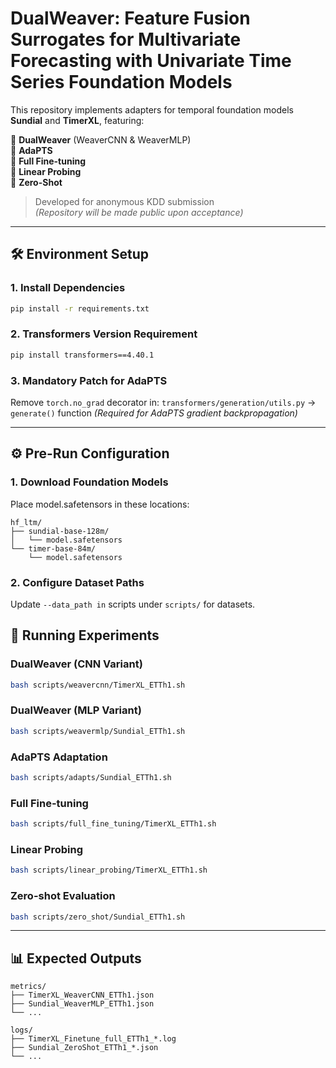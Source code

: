 # DualWeaver: Feature Fusion Surrogates for Multivariate Forecasting with Univariate Time Series Foundation Models


This repository implements adapters for temporal foundation models **Sundial** and **TimerXL**, featuring:

🔹 **DualWeaver** (WeaverCNN & WeaverMLP)  
🔹 **AdaPTS**  
🔹 **Full Fine-tuning**  
🔹 **Linear Probing**  
🔹 **Zero-Shot**  

> Developed for anonymous KDD submission  
> *(Repository will be made public upon acceptance)*

---

## 🛠️ Environment Setup

### 1. Install Dependencies
```bash
pip install -r requirements.txt
```
### 2. Transformers Version Requirement
```bash
pip install transformers==4.40.1
```
### 3. Mandatory Patch for AdaPTS
Remove `torch.no_grad` decorator in:
`transformers/generation/utils.py` → `generate()` function
*(Required for AdaPTS gradient backpropagation)*

---

## ⚙️ Pre-Run Configuration
### 1. Download Foundation Models
Place model.safetensors in these locations:
```text
hf_ltm/
├── sundial-base-128m/
│   └── model.safetensors
└── timer-base-84m/
    └── model.safetensors
```
### 2. Configure Dataset Paths
Update `--data_path in` scripts under `scripts/` for datasets.

## 🚀 Running Experiments
### DualWeaver (CNN Variant)
```bash
bash scripts/weavercnn/TimerXL_ETTh1.sh
```
### DualWeaver (MLP Variant)
```bash
bash scripts/weavermlp/Sundial_ETTh1.sh
```
### AdaPTS Adaptation
```bash
bash scripts/adapts/Sundial_ETTh1.sh
```
### Full Fine-tuning
```bash
bash scripts/full_fine_tuning/TimerXL_ETTh1.sh
```
### Linear Probing
```bash
bash scripts/linear_probing/TimerXL_ETTh1.sh
```
### Zero-shot Evaluation
```bash
bash scripts/zero_shot/Sundial_ETTh1.sh
```

---

## 📊 Expected Outputs
```text
metrics/
├── TimerXL_WeaverCNN_ETTh1.json
├── Sundial_WeaverMLP_ETTh1.json
└── ...

logs/
├── TimerXL_Finetune_full_ETTh1_*.log
├── Sundial_ZeroShot_ETTh1_*.json
└── ...
```
